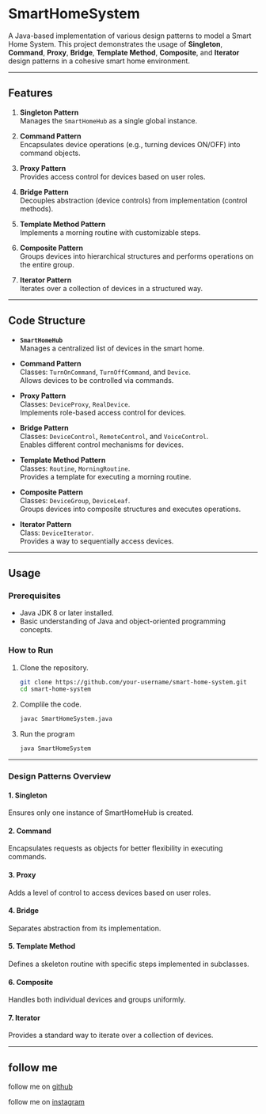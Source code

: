 # SmartHomeSystem

A Java-based implementation of various design patterns to model a Smart Home System. This project demonstrates the usage of **Singleton**, **Command**, **Proxy**, **Bridge**, **Template Method**, **Composite**, and **Iterator** design patterns in a cohesive smart home environment.

---

## Features
1. **Singleton Pattern**  
   Manages the `SmartHomeHub` as a single global instance.

2. **Command Pattern**  
   Encapsulates device operations (e.g., turning devices ON/OFF) into command objects.

3. **Proxy Pattern**  
   Provides access control for devices based on user roles.

4. **Bridge Pattern**  
   Decouples abstraction (device controls) from implementation (control methods).

5. **Template Method Pattern**  
   Implements a morning routine with customizable steps.

6. **Composite Pattern**  
   Groups devices into hierarchical structures and performs operations on the entire group.

7. **Iterator Pattern**  
   Iterates over a collection of devices in a structured way.

---

## Code Structure
- **`SmartHomeHub`**  
  Manages a centralized list of devices in the smart home.

- **Command Pattern**  
  Classes: `TurnOnCommand`, `TurnOffCommand`, and `Device`.  
  Allows devices to be controlled via commands.

- **Proxy Pattern**  
  Classes: `DeviceProxy`, `RealDevice`.  
  Implements role-based access control for devices.

- **Bridge Pattern**  
  Classes: `DeviceControl`, `RemoteControl`, and `VoiceControl`.  
  Enables different control mechanisms for devices.

- **Template Method Pattern**  
  Classes: `Routine`, `MorningRoutine`.  
  Provides a template for executing a morning routine.

- **Composite Pattern**  
  Classes: `DeviceGroup`, `DeviceLeaf`.  
  Groups devices into composite structures and executes operations.

- **Iterator Pattern**  
  Class: `DeviceIterator`.  
  Provides a way to sequentially access devices.

---

## Usage
### Prerequisites
- Java JDK 8 or later installed.
- Basic understanding of Java and object-oriented programming concepts.

### How to Run
1. Clone the repository.
   ```bash
   git clone https://github.com/your-username/smart-home-system.git
   cd smart-home-system
2. Complile the code.
   ```bash
   javac SmartHomeSystem.java
3. Run the program
   ```bash
   java SmartHomeSystem

---
### Design Patterns Overview
#### 1. Singleton
Ensures only one instance of SmartHomeHub is created.

#### 2. Command
Encapsulates requests as objects for better flexibility in executing commands.

#### 3. Proxy
Adds a level of control to access devices based on user roles.

#### 4. Bridge
Separates abstraction from its implementation.

#### 5. Template Method
Defines a skeleton routine with specific steps implemented in subclasses.

#### 6. Composite
Handles both individual devices and groups uniformly.

#### 7. Iterator
Provides a standard way to iterate over a collection of devices.

---

## follow me

follow me on [github](https://github.com/ayaskant-12)

follow me on [instagram](https://www.instagram.com/ayaskant_dash_03/)
